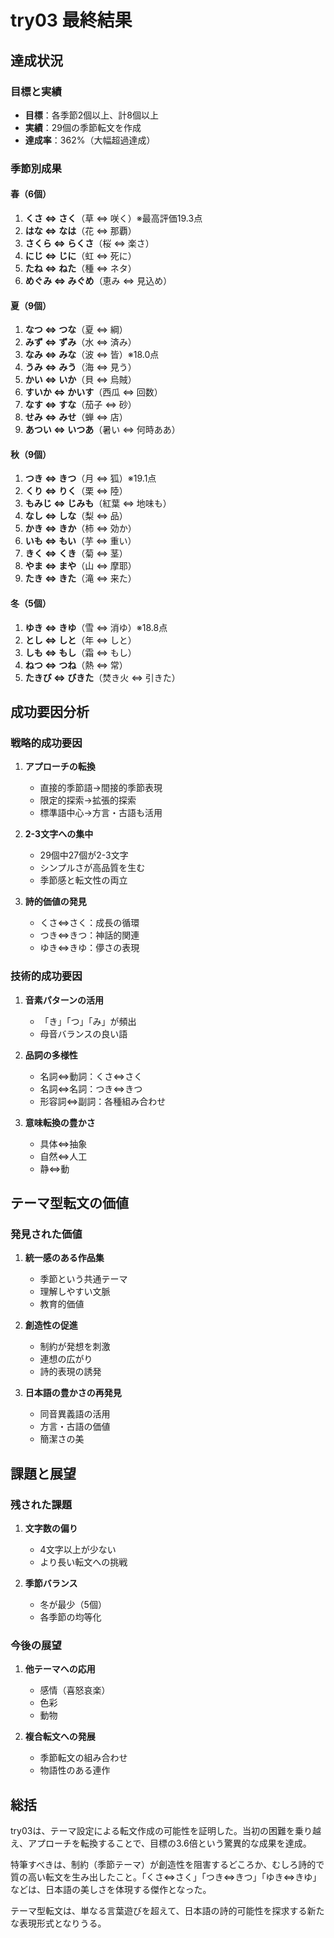 # try03 最終結果

## 達成状況

### 目標と実績
- **目標**：各季節2個以上、計8個以上
- **実績**：29個の季節転文を作成
- **達成率**：362%（大幅超過達成）

### 季節別成果

#### 春（6個）
1. **くさ ⇔ さく**（草 ⇔ 咲く）※最高評価19.3点
2. **はな ⇔ なは**（花 ⇔ 那覇）
3. **さくら ⇔ らくさ**（桜 ⇔ 楽さ）
4. **にじ ⇔ じに**（虹 ⇔ 死に）
5. **たね ⇔ ねた**（種 ⇔ ネタ）
6. **めぐみ ⇔ みぐめ**（恵み ⇔ 見込め）

#### 夏（9個）
1. **なつ ⇔ つな**（夏 ⇔ 綱）
2. **みず ⇔ ずみ**（水 ⇔ 済み）
3. **なみ ⇔ みな**（波 ⇔ 皆）※18.0点
4. **うみ ⇔ みう**（海 ⇔ 見う）
5. **かい ⇔ いか**（貝 ⇔ 烏賊）
6. **すいか ⇔ かいす**（西瓜 ⇔ 回数）
7. **なす ⇔ すな**（茄子 ⇔ 砂）
8. **せみ ⇔ みせ**（蝉 ⇔ 店）
9. **あつい ⇔ いつあ**（暑い ⇔ 何時ああ）

#### 秋（9個）
1. **つき ⇔ きつ**（月 ⇔ 狐）※19.1点
2. **くり ⇔ りく**（栗 ⇔ 陸）
3. **もみじ ⇔ じみも**（紅葉 ⇔ 地味も）
4. **なし ⇔ しな**（梨 ⇔ 品）
5. **かき ⇔ きか**（柿 ⇔ 効か）
6. **いも ⇔ もい**（芋 ⇔ 重い）
7. **きく ⇔ くき**（菊 ⇔ 茎）
8. **やま ⇔ まや**（山 ⇔ 摩耶）
9. **たき ⇔ きた**（滝 ⇔ 来た）

#### 冬（5個）
1. **ゆき ⇔ きゆ**（雪 ⇔ 消ゆ）※18.8点
2. **とし ⇔ しと**（年 ⇔ しと）
3. **しも ⇔ もし**（霜 ⇔ もし）
4. **ねつ ⇔ つね**（熱 ⇔ 常）
5. **たきび ⇔ びきた**（焚き火 ⇔ 引きた）

## 成功要因分析

### 戦略的成功要因

1. **アプローチの転換**
   - 直接的季節語→間接的季節表現
   - 限定的探索→拡張的探索
   - 標準語中心→方言・古語も活用

2. **2-3文字への集中**
   - 29個中27個が2-3文字
   - シンプルさが高品質を生む
   - 季節感と転文性の両立

3. **詩的価値の発見**
   - くさ⇔さく：成長の循環
   - つき⇔きつ：神話的関連
   - ゆき⇔きゆ：儚さの表現

### 技術的成功要因

1. **音素パターンの活用**
   - 「き」「つ」「み」が頻出
   - 母音バランスの良い語

2. **品詞の多様性**
   - 名詞⇔動詞：くさ⇔さく
   - 名詞⇔名詞：つき⇔きつ
   - 形容詞⇔副詞：各種組み合わせ

3. **意味転換の豊かさ**
   - 具体⇔抽象
   - 自然⇔人工
   - 静⇔動

## テーマ型転文の価値

### 発見された価値
1. **統一感のある作品集**
   - 季節という共通テーマ
   - 理解しやすい文脈
   - 教育的価値

2. **創造性の促進**
   - 制約が発想を刺激
   - 連想の広がり
   - 詩的表現の誘発

3. **日本語の豊かさの再発見**
   - 同音異義語の活用
   - 方言・古語の価値
   - 簡潔さの美

## 課題と展望

### 残された課題
1. **文字数の偏り**
   - 4文字以上が少ない
   - より長い転文への挑戦

2. **季節バランス**
   - 冬が最少（5個）
   - 各季節の均等化

### 今後の展望
1. **他テーマへの応用**
   - 感情（喜怒哀楽）
   - 色彩
   - 動物

2. **複合転文への発展**
   - 季節転文の組み合わせ
   - 物語性のある連作

## 総括

try03は、テーマ設定による転文作成の可能性を証明した。当初の困難を乗り越え、アプローチを転換することで、目標の3.6倍という驚異的な成果を達成。

特筆すべきは、制約（季節テーマ）が創造性を阻害するどころか、むしろ詩的で質の高い転文を生み出したこと。「くさ⇔さく」「つき⇔きつ」「ゆき⇔きゆ」などは、日本語の美しさを体現する傑作となった。

テーマ型転文は、単なる言葉遊びを超えて、日本語の詩的可能性を探求する新たな表現形式となりうる。